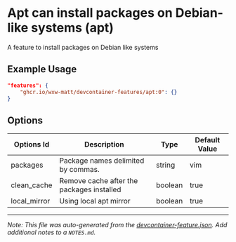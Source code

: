 
# Apt can install packages on Debian-like systems (apt)

A feature to install packages on Debian like systems

## Example Usage

```json
"features": {
    "ghcr.io/wxw-matt/devcontainer-features/apt:0": {}
}
```

## Options

| Options Id | Description | Type | Default Value |
|-----|-----|-----|-----|
| packages | Package names delimited by commas. | string | vim |
| clean_cache | Remove cache after the packages installed | boolean | true |
| local_mirror | Using local apt mirror | boolean | true |



---

_Note: This file was auto-generated from the [devcontainer-feature.json](https://github.com/wxw-matt/devcontainer-features/blob/main/src/apt/devcontainer-feature.json).  Add additional notes to a `NOTES.md`._
